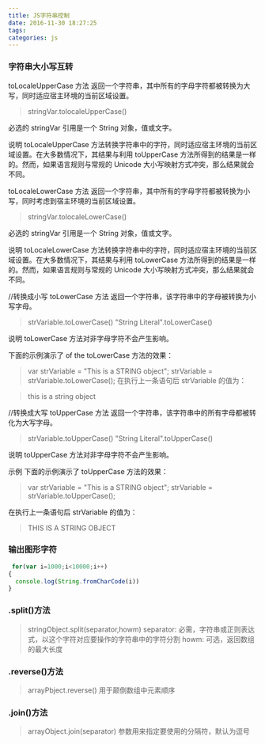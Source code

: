 ```yaml
---
title: JS字符串控制
date: 2016-11-30 18:27:25
tags:
categories: js
---
```

### 字符串大小写互转
toLocaleUpperCase 方法
返回一个字符串，其中所有的字母字符都被转换为大写，同时适应宿主环境的当前区域设置。

> stringVar.tolocaleUpperCase()

必选的 stringVar 引用是一个 String 对象，值或文字。

说明
toLocaleUpperCase 方法转换字符串中的字符，同时适应宿主环境的当前区域设置。在大多数情况下，其结果与利用 toUpperCase 方法所得到的结果是一样的。然而，如果语言规则与常规的 Unicode 大小写映射方式冲突，那么结果就会不同。


toLocaleLowerCase 方法
返回一个字符串，其中所有的字母字符都被转换为小写，同时考虑到宿主环境的当前区域设置。

> stringVar.tolocaleLowerCase()

必选的 stringVar 引用是一个 String 对象，值或文字。

说明
toLocaleLowerCase 方法转换字符串中的字符，同时适应宿主环境的当前区域设置。在大多数情况下，其结果与利用 toLowerCase 方法所得到的结果是一样的。然而，如果语言规则与常规的 Unicode 大小写映射方式冲突，那么结果就会不同。

//转换成小写
toLowerCase 方法
返回一个字符串，该字符串中的字母被转换为小写字母。

> strVariable.toLowerCase()
> "String Literal".toLowerCase()

说明
toLowerCase 方法对非字母字符不会产生影响。

下面的示例演示了 of the toLowerCase 方法的效果：

> var strVariable = "This is a STRING object";
> strVariable = strVariable.toLowerCase();
在执行上一条语句后 strVariable 的值为：

> this is a string object

//转换成大写
toUpperCase 方法
返回一个字符串，该字符串中的所有字母都被转化为大写字母。

> strVariable.toUpperCase()
> "String Literal".toUpperCase()

说明
toUpperCase 方法对非字母字符不会产生影响。

示例
下面的示例演示了 toUpperCase 方法的效果：

> var strVariable = "This is a STRING object";
> strVariable = strVariable.toUpperCase();
> 
在执行上一条语句后 strVariable 的值为：

> THIS IS A STRING OBJECT

### 输出图形字符

```javascript
 for(var i=1000;i<10000;i++)
{
  console.log(String.fromCharCode(i))
}
```
### .split()方法
> stringObject.split(separator,howm)
> separator: 必需，字符串或正则表达式，以这个字符对应要操作的字符串中的字符分割
> howm: 可选，返回数组的最大长度

### .reverse()方法
> arrayPbject.reverse()
> 用于颠倒数组中元素顺序

### .join()方法
> arrayObject.join(separator)
> 参数用来指定要使用的分隔符，默认为逗号
